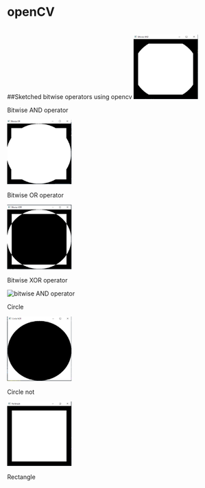# openCV
<br>
##Sketched bitwise operators using opencv
<img src="bitwiseAND.PNG" width="150" height="150" alt="bitwise AND operator"><p>Bitwise AND operator</p>
<img src="bitwiseOR.PNG" width="150" height="150" alt="bitwise OR operator"><p>Bitwise OR operator</p>
<img src="bitwiseXOR.PNG" width="150" height="150" alt="bitwise XOR operator"><p>Bitwise XOR operator</p>
<img src="CİRCLE.PNG" width="150" height="150" alt="bitwise AND operator"><p>Circle</p>
<img src="circlenot.PNG" width="150" height="150" alt="bitwise AND operator"><p>Circle not</p>
<img src="Rectangle.PNG" width="150" height="150" alt="bitwise AND operator"><p>Rectangle</p>



